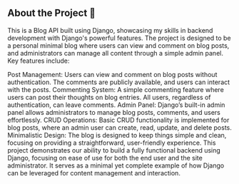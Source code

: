 ## About the Project 📂

This is a Blog API built using Django, showcasing my skills in backend development with Django's powerful features. The project is designed to be a personal minimal blog where users can view and comment on blog posts, and administrators can manage all content through a simple admin panel. Key features include:

Post Management: Users can view and comment on blog posts without authentication. The comments are publicly available, and users can interact with the posts.
Commenting System: A simple commenting feature where users can post their thoughts on blog entries. All users, regardless of authentication, can leave comments.
Admin Panel: Django’s built-in admin panel allows administrators to manage blog posts, comments, and users effortlessly.
CRUD Operations: Basic CRUD functionality is implemented for blog posts, where an admin user can create, read, update, and delete posts.
Minimalistic Design: The blog is designed to keep things simple and clean, focusing on providing a straightforward, user-friendly experience.
This project demonstrates our ability to build a fully functional backend using Django, focusing on ease of use for both the end user and the site administrator. It serves as a minimal yet complete example of how Django can be leveraged for content management and interaction.

